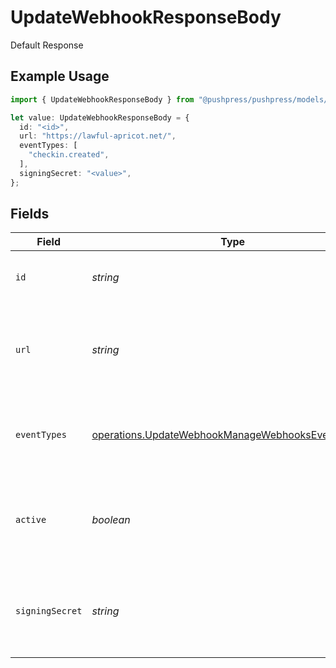 # UpdateWebhookResponseBody

Default Response

## Example Usage

```typescript
import { UpdateWebhookResponseBody } from "@pushpress/pushpress/models/operations";

let value: UpdateWebhookResponseBody = {
  id: "<id>",
  url: "https://lawful-apricot.net/",
  eventTypes: [
    "checkin.created",
  ],
  signingSecret: "<value>",
};
```

## Fields

| Field                                                                                                                  | Type                                                                                                                   | Required                                                                                                               | Description                                                                                                            |
| ---------------------------------------------------------------------------------------------------------------------- | ---------------------------------------------------------------------------------------------------------------------- | ---------------------------------------------------------------------------------------------------------------------- | ---------------------------------------------------------------------------------------------------------------------- |
| `id`                                                                                                                   | *string*                                                                                                               | :heavy_check_mark:                                                                                                     | A unique identifier for the webhook                                                                                    |
| `url`                                                                                                                  | *string*                                                                                                               | :heavy_check_mark:                                                                                                     | The endpoint URL that will receive the webhook payloads                                                                |
| `eventTypes`                                                                                                           | [operations.UpdateWebhookManageWebhooksEventTypes](../../models/operations/updatewebhookmanagewebhookseventtypes.md)[] | :heavy_check_mark:                                                                                                     | A list of event types that the webhook is subscribed to                                                                |
| `active`                                                                                                               | *boolean*                                                                                                              | :heavy_minus_sign:                                                                                                     | Indicates whether the webhook is currently active and receiving events                                                 |
| `signingSecret`                                                                                                        | *string*                                                                                                               | :heavy_check_mark:                                                                                                     | A secret key used to sign the webhook payloads for security purposes                                                   |